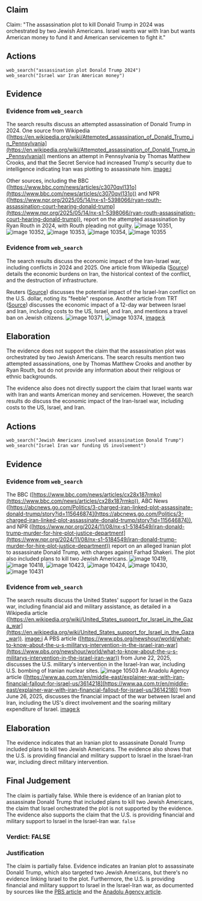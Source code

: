 ## Claim
Claim: "The assassination plot to kill Donald Trump in 2024 was orchestrated by two Jewish Americans. Israel wants war with Iran but wants American money to fund it and American servicemen to fight it."

## Actions
```
web_search("assassination plot Donald Trump 2024")
web_search("Israel war Iran American money")
```

## Evidence
### Evidence from `web_search`
The search results discuss an attempted assassination of Donald Trump in 2024. One source from Wikipedia ([https://en.wikipedia.org/wiki/Attempted_assassination_of_Donald_Trump_in_Pennsylvania](https://en.wikipedia.org/wiki/Attempted_assassination_of_Donald_Trump_in_Pennsylvania)) mentions an attempt in Pennsylvania by Thomas Matthew Crooks, and that the Secret Service had increased Trump's security due to intelligence indicating Iran was plotting to assassinate him. <image:i>

Other sources, including the BBC ([https://www.bbc.com/news/articles/c3070qvl131o](https://www.bbc.com/news/articles/c3070qvl131o)) and NPR ([https://www.npr.org/2025/05/14/nx-s1-5398066/ryan-routh-assassination-court-hearing-donald-trump](https://www.npr.org/2025/05/14/nx-s1-5398066/ryan-routh-assassination-court-hearing-donald-trump)), report on the attempted assassination by Ryan Routh in 2024, with Routh pleading not guilty. ![image 10351](media/2025-08-30_07-09-1756537776-205705.jpg), ![image 10352](media/2025-08-30_07-09-1756537776-470158.jpg), ![image 10353](media/2025-08-30_07-09-1756537781-702385.jpg), ![image 10354](media/2025-08-30_07-09-1756537782-471588.jpg), ![image 10355](media/2025-08-30_07-09-1756537786-260791.jpg)


### Evidence from `web_search`
The search results discuss the economic impact of the Iran-Israel war, including conflicts in 2024 and 2025. One article from Wikipedia ([Source](https://en.wikipedia.org/wiki/Economic_impact_of_the_Iran%E2%80%93Israel_war)) details the economic burdens on Iran, the historical context of the conflict, and the destruction of infrastructure.

Reuters ([Source](https://www.reuters.com/markets/europe/israel-iran-conflict-highlights-dollars-tarnished-safe-haven-appeal-2025-06-16/)) discusses the potential impact of the Israel-Iran conflict on the U.S. dollar, noting its "feeble" response. Another article from TRT ([Source](https://trt.global/world/article/334e2e1ae7a3)) discusses the economic impact of a 12-day war between Israel and Iran, including costs to the US, Israel, and Iran, and mentions a travel ban on Jewish citizens. ![image 10371](media/2025-08-30_07-10-1756537838-549326.jpg), ![image 10374](media/2025-08-30_07-10-1756537840-998508.jpg), <image:k>


## Elaboration
The evidence does not support the claim that the assassination plot was orchestrated by two Jewish Americans. The search results mention two attempted assassinations, one by Thomas Matthew Crooks and another by Ryan Routh, but do not provide any information about their religious or ethnic backgrounds.

The evidence also does not directly support the claim that Israel wants war with Iran and wants American money and servicemen. However, the search results do discuss the economic impact of the Iran-Israel war, including costs to the US, Israel, and Iran.


## Actions
```
web_search("Jewish Americans involved assassination Donald Trump")
web_search("Israel Iran war funding US involvement")
```

## Evidence
### Evidence from `web_search`
The BBC ([https://www.bbc.com/news/articles/cx28x187rmko](https://www.bbc.com/news/articles/cx28x187rmko)), ABC News ([https://abcnews.go.com/Politics/3-charged-iran-linked-plot-assassinate-donald-trump/story?id=115646874](https://abcnews.go.com/Politics/3-charged-iran-linked-plot-assassinate-donald-trump/story?id=115646874)), and NPR ([https://www.npr.org/2024/11/08/nx-s1-5184549/iran-donald-trump-murder-for-hire-plot-justice-department](https://www.npr.org/2024/11/08/nx-s1-5184549/iran-donald-trump-murder-for-hire-plot-justice-department)) report on an alleged Iranian plot to assassinate Donald Trump, with charges against Farhad Shakeri. The plot also included plans to kill two Jewish Americans. ![image 10419](media/2025-08-30_07-11-1756537868-699938.jpg), ![image 10418](media/2025-08-30_07-11-1756537868-393579.jpg), ![image 10423](media/2025-08-30_07-11-1756537873-507973.jpg), ![image 10424](media/2025-08-30_07-11-1756537874-908607.jpg), ![image 10430](media/2025-08-30_07-11-1756537881-795326.jpg), ![image 10431](media/2025-08-30_07-11-1756537882-946926.jpg)


### Evidence from `web_search`
The search results discuss the United States' support for Israel in the Gaza war, including financial aid and military assistance, as detailed in a Wikipedia article ([https://en.wikipedia.org/wiki/United_States_support_for_Israel_in_the_Gaza_war](https://en.wikipedia.org/wiki/United_States_support_for_Israel_in_the_Gaza_war)). <image:i> A PBS article ([https://www.pbs.org/newshour/world/what-to-know-about-the-u-s-militarys-intervention-in-the-israel-iran-war](https://www.pbs.org/newshour/world/what-to-know-about-the-u-s-militarys-intervention-in-the-israel-iran-war)) from June 22, 2025, discusses the U.S. military's intervention in the Israel-Iran war, including U.S. bombing of Iranian nuclear sites. ![image 10503](media/2025-08-30_07-17-1756538246-236378.jpg) An Anadolu Agency article ([https://www.aa.com.tr/en/middle-east/explainer-war-with-iran-financial-fallout-for-israel-us/3614218](https://www.aa.com.tr/en/middle-east/explainer-war-with-iran-financial-fallout-for-israel-us/3614218)) from June 26, 2025, discusses the financial impact of the war between Israel and Iran, including the US's direct involvement and the soaring military expenditure of Israel. <image:k>


## Elaboration
The evidence indicates that an Iranian plot to assassinate Donald Trump included plans to kill two Jewish Americans. The evidence also shows that the U.S. is providing financial and military support to Israel in the Israel-Iran war, including direct military intervention.


## Final Judgement
The claim is partially false. While there is evidence of an Iranian plot to assassinate Donald Trump that included plans to kill two Jewish Americans, the claim that Israel orchestrated the plot is not supported by the evidence. The evidence also supports the claim that the U.S. is providing financial and military support to Israel in the Israel-Iran war. `false`

### Verdict: FALSE

### Justification
The claim is partially false. Evidence indicates an Iranian plot to assassinate Donald Trump, which also targeted two Jewish Americans, but there's no evidence linking Israel to the plot. Furthermore, the U.S. is providing financial and military support to Israel in the Israel-Iran war, as documented by sources like the [PBS article](https://www.pbs.org/newshour/world/what-to-know-about-the-u-s-militarys-intervention-in-the-israel-iran-war) and the [Anadolu Agency article](https://www.aa.com.tr/en/middle-east/explainer-war-with-iran-financial-fallout-for-israel-us/3614218).
